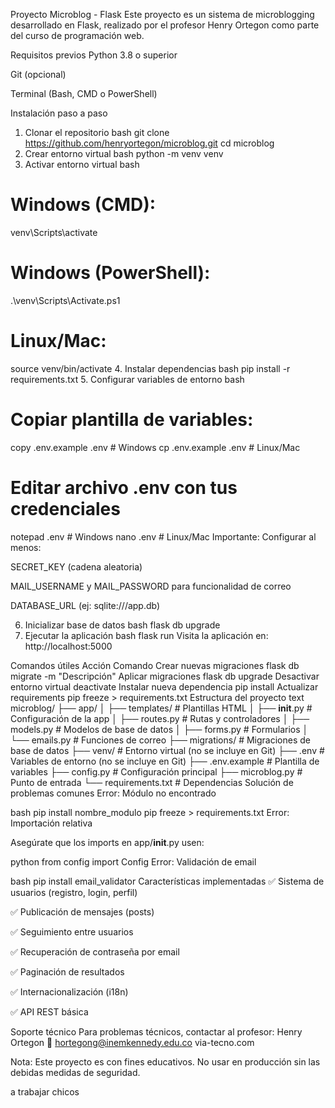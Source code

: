 Proyecto Microblog - Flask
Este proyecto es un sistema de microblogging desarrollado en Flask, realizado por el profesor Henry Ortegon como parte del curso de programación web.

Requisitos previos
Python 3.8 o superior

Git (opcional)

Terminal (Bash, CMD o PowerShell)

Instalación paso a paso
1. Clonar el repositorio
bash
git clone https://github.com/henryortegon/microblog.git
cd microblog
2. Crear entorno virtual
bash
python -m venv venv
3. Activar entorno virtual
bash
# Windows (CMD):
venv\Scripts\activate

# Windows (PowerShell):
.\venv\Scripts\Activate.ps1

# Linux/Mac:
source venv/bin/activate
4. Instalar dependencias
bash
pip install -r requirements.txt
5. Configurar variables de entorno
bash
# Copiar plantilla de variables:
copy .env.example .env  # Windows
cp .env.example .env    # Linux/Mac

# Editar archivo .env con tus credenciales
notepad .env  # Windows
nano .env     # Linux/Mac
Importante: Configurar al menos:

SECRET_KEY (cadena aleatoria)

MAIL_USERNAME y MAIL_PASSWORD para funcionalidad de correo

DATABASE_URL (ej: sqlite:///app.db)

6. Inicializar base de datos
bash
flask db upgrade
7. Ejecutar la aplicación
bash
flask run
Visita la aplicación en: http://localhost:5000

Comandos útiles
Acción	Comando
Crear nuevas migraciones	flask db migrate -m "Descripción"
Aplicar migraciones	flask db upgrade
Desactivar entorno virtual	deactivate
Instalar nueva dependencia	pip install <paquete>
Actualizar requirements	pip freeze > requirements.txt
Estructura del proyecto
text
microblog/
├── app/
│   ├── templates/      # Plantillas HTML
│   ├── __init__.py     # Configuración de la app
│   ├── routes.py       # Rutas y controladores
│   ├── models.py       # Modelos de base de datos
│   ├── forms.py        # Formularios
│   └── emails.py       # Funciones de correo
├── migrations/         # Migraciones de base de datos
├── venv/               # Entorno virtual (no se incluye en Git)
├── .env                # Variables de entorno (no se incluye en Git)
├── .env.example        # Plantilla de variables
├── config.py           # Configuración principal
├── microblog.py        # Punto de entrada
└── requirements.txt    # Dependencias
Solución de problemas comunes
Error: Módulo no encontrado

bash
pip install nombre_modulo
pip freeze > requirements.txt
Error: Importación relativa

Asegúrate que los imports en app/__init__.py usen:

python
from config import Config
Error: Validación de email

bash
pip install email_validator
Características implementadas
✅ Sistema de usuarios (registro, login, perfil)

✅ Publicación de mensajes (posts)

✅ Seguimiento entre usuarios

✅ Recuperación de contraseña por email

✅ Paginación de resultados

✅ Internacionalización (i18n)

✅ API REST básica

Soporte técnico
Para problemas técnicos, contactar al profesor:
Henry Ortegon
📧 hortegong@inemkennedy.edu.co
via-tecno.com

Nota: Este proyecto es con fines educativos. No usar en producción sin las debidas medidas de seguridad.

a trabajar chicos
